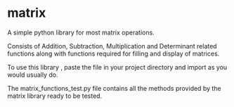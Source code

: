 # matrix
A simple python library for most matrix operations.

Consists of Addition, Subtraction, Multiplication and Determinant related functions along with functions required for filling and display of matrices.

To use this library , paste the file in your project directory and import as you would usually do.

The matrix_functions_test.py file contains all the methods provided by the matrix library ready to be tested.
